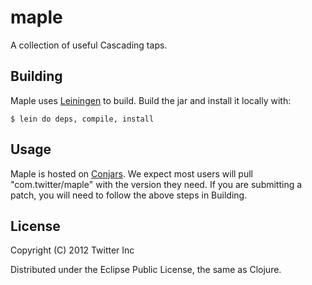 # maple

A collection of useful Cascading taps.

## Building

Maple uses [Leiningen](http://leiningen.org/) to build. Build the jar
and install it locally with:

    $ lein do deps, compile, install

## Usage

Maple is hosted on [Conjars](http://conjars.org/com.twitter/maple). We
expect most users will pull "com.twitter/maple" with the version they
need. If you are submitting a patch, you will need to follow the above
steps in Building.

## License

Copyright (C) 2012 Twitter Inc

Distributed under the Eclipse Public License, the same as Clojure.
